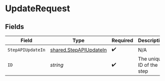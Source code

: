 # UpdateRequest


## Fields

| Field                                                            | Type                                                             | Required                                                         | Description                                                      |
| ---------------------------------------------------------------- | ---------------------------------------------------------------- | ---------------------------------------------------------------- | ---------------------------------------------------------------- |
| `StepAPIUpdateIn`                                                | [shared.StepAPIUpdateIn](../../models/shared/stepapiupdatein.md) | :heavy_check_mark:                                               | N/A                                                              |
| `ID`                                                             | *string*                                                         | :heavy_check_mark:                                               | The unique ID of the step                                        |